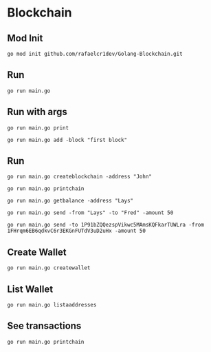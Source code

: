 # Blockchain

## Mod Init

```
go mod init github.com/rafaelcr1dev/Golang-Blockchain.git
```

## Run

```
go run main.go
```

## Run with args

```
go run main.go print

go run main.go add -block "first block"
```

## Run

```
go run main.go createblockchain -address "John"

go run main.go printchain

go run main.go getbalance -address "Lays"

go run main.go send -from "Lays" -to "Fred" -amount 50

go run main.go send -to 1P91bZQQezspVikwc5MAmsKQFkarTUWLra -from 1FHrqm6EB6qdkvC6r3EKGnFUTdV3uD2uHx -amount 50
```

## Create Wallet

```
go run main.go createwallet
```

## List Wallet

```
go run main.go listaaddresses
```

## See transactions

```
go run main.go printchain
```